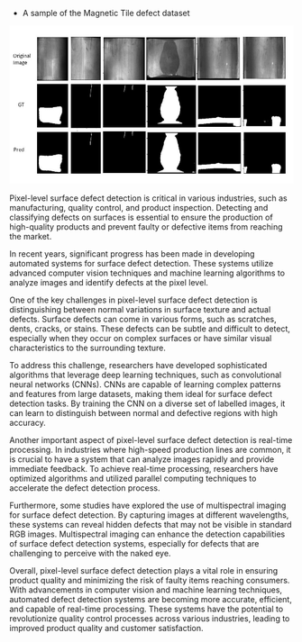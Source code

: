
- A sample of the Magnetic Tile defect dataset
  
![](figure/MT.jpg)

Pixel-level surface defect detection is critical in various industries, such as manufacturing, quality control, and product inspection. Detecting and classifying defects on surfaces is essential to ensure the production of high-quality products and prevent faulty or defective items from reaching the market.

In recent years, significant progress has been made in developing automated systems for surface defect detection. These systems utilize advanced computer vision techniques and machine learning algorithms to analyze images and identify defects at the pixel level.

One of the key challenges in pixel-level surface defect detection is distinguishing between normal variations in surface texture and actual defects. Surface defects can come in various forms, such as scratches, dents, cracks, or stains. These defects can be subtle and difficult to detect, especially when they occur on complex surfaces or have similar visual characteristics to the surrounding texture.

To address this challenge, researchers have developed sophisticated algorithms that leverage deep learning techniques, such as convolutional neural networks (CNNs). CNNs are capable of learning complex patterns and features from large datasets, making them ideal for surface defect detection tasks. By training the CNN on a diverse set of labelled images, it can learn to distinguish between normal and defective regions with high accuracy.

Another important aspect of pixel-level surface defect detection is real-time processing. In industries where high-speed production lines are common, it is crucial to have a system that can analyze images rapidly and provide immediate feedback. To achieve real-time processing, researchers have optimized algorithms and utilized parallel computing techniques to accelerate the defect detection process.

Furthermore, some studies have explored the use of multispectral imaging for surface defect detection. By capturing images at different wavelengths, these systems can reveal hidden defects that may not be visible in standard RGB images. Multispectral imaging can enhance the detection capabilities of surface defect detection systems, especially for defects that are challenging to perceive with the naked eye.

Overall, pixel-level surface defect detection plays a vital role in ensuring product quality and minimizing the risk of faulty items reaching consumers. With advancements in computer vision and machine learning techniques, automated defect detection systems are becoming more accurate, efficient, and capable of real-time processing. These systems have the potential to revolutionize quality control processes across various industries, leading to improved product quality and customer satisfaction.
